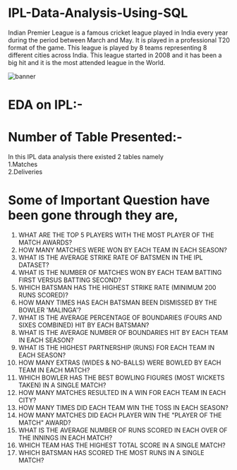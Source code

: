 # IPL-Data-Analysis-Using-SQL


Indian Premier League is a famous cricket league played in India every year during the period between March and May. It is played in a professional T20 format of the game. This league is played by 8 teams representing 8 different cities across India. This league started in 2008 and it has been a big hit and it is the most attended league in the World.

![banner](https://github.com/SFutureAnalyst/IPL-Data-Analysis-Using-SQL-Portfolio/assets/146059342/6821db69-15fc-429f-8e88-3bcf873dcb2f)


# EDA on IPL:-
# Number of Table Presented:-
  In this IPL data analysis there existed 2 tables namely <br>
   1.Matches <br>
   2.Deliveries
# Some of Important Question have been gone through they are,<br>
  1. WHAT ARE THE TOP 5 PLAYERS WITH THE MOST PLAYER OF THE MATCH AWARDS?<br>
  2. HOW MANY MATCHES WERE WON BY EACH TEAM IN EACH SEASON?<br>
  3. WHAT IS THE AVERAGE STRIKE RATE OF BATSMEN IN THE IPL DATASET? <br>
  4. WHAT IS THE NUMBER OF MATCHES WON BY EACH TEAM BATTING FIRST VERSUS BATTING SECOND? <br>
  5. WHICH BATSMAN HAS THE HIGHEST STRIKE RATE (MINIMUM 200 RUNS SCORED)?
  6. HOW MANY TIMES HAS EACH BATSMAN BEEN DISMISSED BY THE BOWLER 'MALINGA'?
  7. WHAT IS THE AVERAGE PERCENTAGE OF BOUNDARIES (FOURS AND SIXES COMBINED) HIT BY EACH BATSMAN?
  8. WHAT IS THE AVERAGE NUMBER OF BOUNDARIES HIT BY EACH TEAM IN EACH SEASON?
  9. WHAT IS THE HIGHEST PARTNERSHIP (RUNS) FOR EACH TEAM IN EACH SEASON?
  10. HOW MANY EXTRAS (WIDES & NO-BALLS) WERE BOWLED BY EACH TEAM IN EACH MATCH?
  11. WHICH BOWLER HAS THE BEST BOWLING FIGURES (MOST WICKETS TAKEN) IN A SINGLE MATCH?
  12. HOW MANY MATCHES RESULTED IN A WIN FOR EACH TEAM IN EACH CITY?
  13. HOW MANY TIMES DID EACH TEAM WIN THE TOSS IN EACH SEASON?
  14. HOW MANY MATCHES DID EACH PLAYER WIN THE "PLAYER OF THE MATCH" AWARD?
  15. WHAT IS THE AVERAGE NUMBER OF RUNS SCORED IN EACH OVER OF THE INNINGS IN EACH MATCH?
  16. WHICH TEAM HAS THE HIGHEST TOTAL SCORE IN A SINGLE MATCH?
  17. WHICH BATSMAN HAS SCORED THE MOST RUNS IN A SINGLE MATCH?




